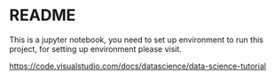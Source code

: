 # README

This is a jupyter notebook, you need to set up environment to run this project, for setting up environment please visit.

https://code.visualstudio.com/docs/datascience/data-science-tutorial

